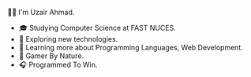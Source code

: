 
 💁‍♂️ I'm Uzair Ahmad.

- 🎓   Studying Computer Science at FAST NUCES.
- 🤔   Exploring new technologies.
- 🌱   Learning more about Programming Languages, Web Development.
- 🥋   Gamer By Nature.
- 🎧   Programmed To Win.


<!---
Uzairahmad8/Uzairahmad8 is a ✨ special ✨ repository because its `README.md` (this file) appears on your GitHub profile.
You can click the Preview link to take a look at your changes.
--->
